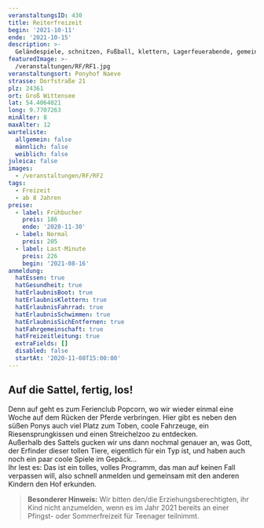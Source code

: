 ```yaml
---
veranstaltungsID: 430
title: Reiterfreizeit
begin: '2021-10-11'
ende: '2021-10-15'
description: >-
  Geländespiele, schnitzen, Fußball, klettern, Lagerfeuerabende, gemeinsam Herausforderungen meistern – das alles und noch viele weitere Abenteuer erwarten dich dieses Jahr auf unserer Freizeit für echte Männer unter 13.
featuredImage: >-
  /veranstaltungen/RF/RF1.jpg
veranstaltungsort: Ponyhof Naeve
strasse: Dorfstraße 21
plz: 24361
ort: Groß Wittensee
lat: 54.4064021
long: 9.7707263
minAlter: 8
maxAlter: 12
warteliste:
  allgemein: false
  männlich: false
  weiblich: false
juleica: false
images:
  - /veranstaltungen/RF/RF2
tags:
  - Freizeit
  - ab 8 Jahren
preise:
  - label: Frühbucher
    preis: 186
    ende: '2020-11-30'
  - label: Normal
    preis: 205
  - label: Last-Minute
    preis: 226
    begin: '2021-08-16'
anmeldung:
  hatEssen: true
  hatGesundheit: true
  hatErlaubnisBoot: true
  hatErlaubnisKlettern: true
  hatErlaubnisFahrrad: true
  hatErlaubnisSchwimmen: true
  hatErlaubnisSichEntfernen: true
  hatFahrgemeinschaft: true
  hatFreizeitleitung: true
  extraFields: []
  disabled: false
  startAt: '2020-11-08T15:00:00'
---
```


## Auf die Sattel, fertig, los!

Denn auf geht es zum Ferienclub Popcorn, wo wir wieder einmal eine Woche auf dem Rücken der Pferde verbringen. Hier gibt es neben den süßen Ponys auch viel Platz zum Toben, coole Fahrzeuge, ein Riesensprungkissen und einen Streichelzoo zu entdecken.  
Außerhalb des Sattels gucken wir uns dann nochmal genauer an, was Gott, der Erfinder dieser tollen Tiere, eigentlich für ein Typ ist, und haben auch noch ein paar coole Spiele im Gepäck…  
Ihr lest es: Das ist ein tolles, volles Programm, das man auf keinen Fall verpassen will, also schnell anmelden und gemeinsam mit den anderen Kindern den Hof erkunden.

> **Besonderer Hinweis:**
> Wir bitten den/die Erziehungsberechtigten, ihr Kind nicht anzumelden, wenn es im Jahr 2021 bereits an einer Pfingst- oder Sommerfreizeit für Teenager teilnimmt.
